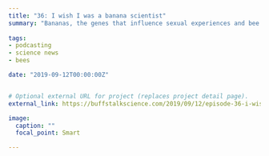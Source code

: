 ```yaml
---
title: "36: I wish I was a banana scientist"
summary: "Bananas, the genes that influence sexual experiences and bee brains. Interview with biochemist Tom Rivas."
  
tags:
- podcasting
- science news
- bees

date: "2019-09-12T00:00:00Z"


# Optional external URL for project (replaces project detail page).
external_link: https://buffstalkscience.com/2019/09/12/episode-36-i-wish-i-was-a-banana-scientist/

image:
  caption: ""
  focal_point: Smart

---
```

